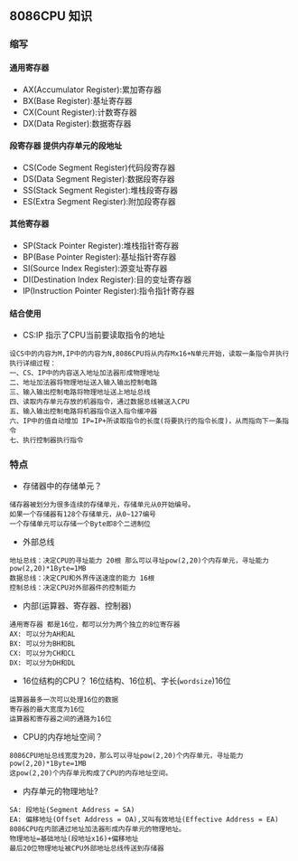 ## 8086CPU 知识
### 缩写
#### 通用寄存器
* AX(Accumulator Register):累加寄存器
* BX(Base Register):基址寄存器
* CX(Count Register):计数寄存器
* DX(Data Register):数据寄存器
#### 段寄存器 提供内存单元的段地址
* CS(Code Segment Register)代码段寄存器
* DS(Data Segment Register):数据段寄存器
* SS(Stack Segment Register):堆栈段寄存器
* ES(Extra Segment Register):附加段寄存器
#### 其他寄存器
* SP(Stack Pointer Register):堆栈指针寄存器
* BP(Base Pointer Register):基址指针寄存器
* SI(Source Index Register):源变址寄存器
* DI(Destination Index Register):目的变址寄存器
* IP(Instruction Pointer Register):指令指针寄存器
#### 结合使用
* CS:IP 指示了CPU当前要读取指令的地址
```
设CS中的内容为M,IP中的内容为N,8086CPU将从内存Mx16+N单元开始，读取一条指令并执行
执行详细过程：
一、CS、IP中的内容送入地址加法器形成物理地址
二、地址加法器将物理地址送入输入输出控制电路
三、输入输出控制电路将物理地址送上地址总线
四、读取内存单元存放的机器指令，通过数据总线被送入CPU
五、输入输出控制电路将机器指令送入指令缓冲器
六、IP中的值自动增加 IP=IP+所读取指令的长度(将要执行的指令长度)，从而指向下一条指令
七、执行控制器执行指令
```
### 特点
* 存储器中的存储单元？
```
储存器被划分为很多连续的存储单元，存储单元从0开始编号。
如果一个存储器有128个存储单元，从0~127编号
一个存储单元可以存储一个Byte即8个二进制位
```
* 外部总线
```
地址总线：决定CPU的寻址能力 20根 那么可以寻址pow(2,20)个内存单元，寻址能力 pow(2,20)*1Byte=1MB
数据总线：决定CPU和外界传送速度的能力 16根
控制总线：决定CPU对外部器件的控制能力
```
* 内部(运算器、寄存器、控制器)
```
通用寄存器 都是16位，都可以分为两个独立的8位寄存器
AX: 可以分为AH和AL
BX: 可以分为BH和BL
CX: 可以分为CH和CL
DX: 可以分为DH和DL
```
* 16位结构的CPU？ 16位结构、16位机、字长(```wordsize```)16位
```
运算器最多一次可以处理16位的数据
寄存器的最大宽度为16位
运算器和寄存器之间的通路为16位
```
* CPU的内存地址空间？
```
8086CPU地址总线宽度为20，那么可以寻址pow(2,20)个内存单元，寻址能力 pow(2,20)*1Byte=1MB
这pow(2,20)个内存单元构成了CPU的内存地址空间。
```
* 内存单元的物理地址?
```
SA: 段地址(Segment Address = SA)
EA: 偏移地址(Offset Address = OA),又叫有效地址(Effective Address = EA)
8086CPU在内部通过地址加法器形成内存单元的物理地址。
物理地址=基础地址(段地址x16)+偏移地址
最后20位物理地址被CPU外部地址总线传送到存储器
```
